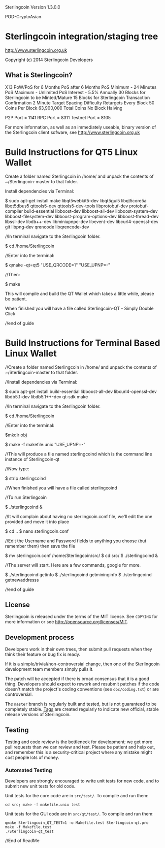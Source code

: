 Sterlingcoin Version 1.3.0.0

POD-CryptoAsian

Sterlingcoin integration/staging tree
================================

http://www.sterlingcoin.org.uk

Copyright (c) 2014 Sterlingcoin Developers

What is Sterlingcoin?
----------------
X13
PoW/PoS for 6 Months
PoS after 6 Months
PoS Minimum - 24 Minutes
PoS Maximum - Unlimited
PoS Interest - 5.5% Annually 
30 Blocks for Sterlingcoin to be Minted/Mature
15 Blocks for Sterlingcoin Transaction Confirmation
2 Minute Target Spacing
Difficulty Retargets Every Block
50 Coins Per Block
63,900,000 Total Coins
No Block Halving

P2P Port = 1141
RPC Port = 8311
Testnet Port = 8105

For more information, as well as an immediately useable, binary version of
the Sterlingcoin client sofware, see http://www.sterlingcoin.org.uk

Build Instructions for QT5 Linux Wallet
======================================
Create a folder named Sterlingcoin in /home/ and unpack the contents of ~/Sterlingcoin-master to that folder.

Install dependencies via Terminal:

$ sudo apt-get install make libqt5webkit5-dev libqt5gui5 libqt5core5a libqt5dbus5 qttools5-dev qttools5-dev-tools libprotobuf-dev protobuf-compiler build-essential libboost-dev libboost-all-dev libboost-system-dev libboost-filesystem-dev libboost-program-options-dev libboost-thread-dev libssl-dev libdb++-dev libminiupnpc-dev libevent-dev libcurl4-openssl-dev git libpng-dev qrencode libqrencode-dev

//In terminal navigate to the Sterlingcoin folder.

$ cd /home/Sterlingcoin

//Enter into the terminal:

$ qmake -qt=qt5 "USE_QRCODE=1" "USE_UPNP=-"

//Then:

$ make

This will compile and build the QT Wallet which takes a little while, please be patient.

When finished you will have a file called Sterlingcoin-QT - Simply Double Click

//end of guide


Build Instructions for Terminal Based Linux Wallet
===================================================
//Create a folder named Sterlingcoin in /home/ and unpack the contents of ~/Sterlingcoin-master to that folder.

//Install dependencies via Terminal:

$ sudo apt-get install build-essential libboost-all-dev libcurl4-openssl-dev libdb5.1-dev libdb5.1++-dev qt-sdk make 

//In terminal navigate to the Sterlingcoin folder.

$ cd /home/Sterlingcoin

//Enter into the terminal:

$mkdir obj

$ make -f makefile.unix "USE_UPNP=-"

//This will produce a file named sterlingcoind which is the command line instance of Sterlingcoin-qt

//Now type:

$ strip sterlingcoind

//When finished you will have a file called sterlingcoind

//To run Sterlingcoin

$ ./sterlingcoind & 

//It will complain about having no sterlingcoin.conf file, we'll edit the one provided and move it into place

$ cd ..
$ nano sterlingcoin.conf

//Edit the Username and Password fields to anything you choose (but remember them) then save the file

$ mv sterlingcoin.conf /home/Sterlingcoin/src/
$ cd src/
$ ./sterlingcoind &

//The server will start. Here are a few commands, google for more.

$ ./sterlingcoind getinfo
$ ./sterlingcoind getmininginfo
$ ./sterlingcoind getnewaddresss

//end of guide


License
-------

Sterlingcoin is released under the terms of the MIT license. See `COPYING` for more
information or see http://opensource.org/licenses/MIT.

Development process
-------------------

Developers work in their own trees, then submit pull requests when they think
their feature or bug fix is ready.

If it is a simple/trivial/non-controversial change, then one of the Sterlingcoin
development team members simply pulls it.

The patch will be accepted if there is broad consensus that it is a good thing.
Developers should expect to rework and resubmit patches if the code doesn't
match the project's coding conventions (see `doc/coding.txt`) or are
controversial.

The `master` branch is regularly built and tested, but is not guaranteed to be
completely stable. [Tags](https://github.com/Sterlingcoin-project/Sterlingcoin) are created
regularly to indicate new official, stable release versions of Sterlingcoin.

Testing
-------

Testing and code review is the bottleneck for development; we get more pull
requests than we can review and test. Please be patient and help out, and
remember this is a security-critical project where any mistake might cost people
lots of money.

### Automated Testing

Developers are strongly encouraged to write unit tests for new code, and to
submit new unit tests for old code.

Unit tests for the core code are in `src/test/`. To compile and run them:

    cd src; make -f makefile.unix test

Unit tests for the GUI code are in `src/qt/test/`. To compile and run them:

    qmake Sterlingcoin_QT_TEST=1 -o Makefile.test Sterlingcoin-qt.pro
    make -f Makefile.test
    ./Sterlingcoin-qt_test
    
//End of ReadMe
